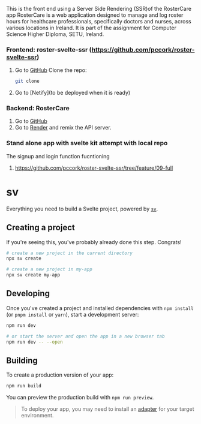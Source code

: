This is the front end using a Server Side Rendering (SSR)of the RosterCare app
RosterCare is a web application designed to manage and log roster hours for healthcare professionals, specifically doctors and nurses, across various locations in Ireland.  It is part of the assignment for Computer Science Higher Diploma, SETU, Ireland. 

### Frontend: roster-svelte-ssr (https://github.com/pccork/roster-svelte-ssr)

1. Go to [GitHub](https://github.com/pccork/roster-svelte-ssr) 
   Clone the repo:
   ```bash
   git clone 
2. Go to [Netify](to be deployed when it is ready)


### Backend: RosterCare 

1. Go to [GitHub](https://https://github.com/pccork/RosterCare) 
2. Go to [Render](https://rostercare-4.onrender.com) and remix the API server.

### Stand alone app with svelte kit attempt with local repo 
The signup and login function fucntioning
1. https://github.com/pccork/roster-svelte-ssr/tree/feature/09-full



# sv

Everything you need to build a Svelte project, powered by [`sv`](https://github.com/sveltejs/cli).

## Creating a project

If you're seeing this, you've probably already done this step. Congrats!

```bash
# create a new project in the current directory
npx sv create

# create a new project in my-app
npx sv create my-app
```

## Developing

Once you've created a project and installed dependencies with `npm install` (or `pnpm install` or `yarn`), start a development server:

```bash
npm run dev

# or start the server and open the app in a new browser tab
npm run dev -- --open
```

## Building

To create a production version of your app:

```bash
npm run build
```

You can preview the production build with `npm run preview`.

> To deploy your app, you may need to install an [adapter](https://svelte.dev/docs/kit/adapters) for your target environment.

